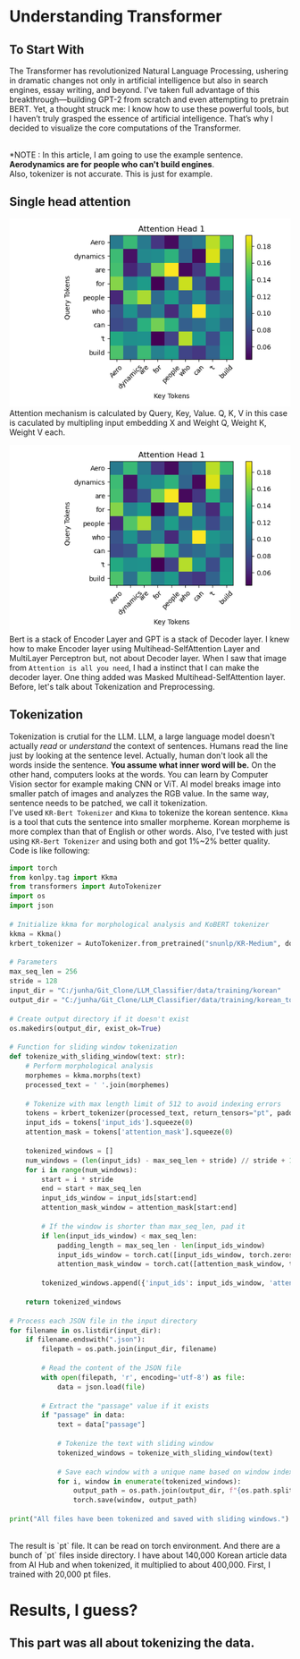 # Understanding Transformer

## To Start With
 The Transformer has revolutionized Natural Language Processing, ushering in dramatic changes not only in artificial intelligence but also in search engines, essay writing, and beyond. I've taken full advantage of this breakthrough—building GPT-2 from scratch and even attempting to pretrain BERT. Yet, a thought struck me: I know how to use these powerful tools, but I haven’t truly grasped the essence of artificial intelligence. That’s why I decided to visualize the core computations of the Transformer. <br><br>

 *NOTE : In this article, I am going to use the example sentence. **Aerodynamics are for people who can't build engines**.<br> Also, tokenizer is not accurate. This is just for example.

## Single head attention
![image](Images/single_attention.png) 
Attention mechanism is calculated by Query, Key, Value. Q, K, V in this case is caculated by multipling input embedding X and Weight Q, Weight K, Weight V each. 



![image](Images/single_attention.png)
<br>
Bert is a stack of Encoder Layer and GPT is a stack of Decoder layer. I knew how to make Encoder layer using Multihead-SelfAttention Layer and MultiLayer Perceptron but, not about Decoder layer. When I saw that image from `Attention is all you need`, I had a instinct that I can make the decoder layer. One thing added was Masked Multihead-SelfAttention layer. Before, let's talk about Tokenization and Preprocessing.<br>

## Tokenization
Tokenization is crutial for the LLM. LLM, a large language model doesn't actually *read* or *understand* the context of sentences. Humans read the line just by looking at the sentence level. Actually, human don't look all the words inside the sentence. **You assume what inner word will be.** On the other hand, computers looks at the words. You can learn by Computer Vision sector for example making CNN or ViT. AI model breaks image into smaller patch of images and analyzes the RGB value. In the same way, sentence needs to be patched, we call it tokenization.<br>
I've used `KR-Bert Tokenizer` and `Kkma` to tokenize the korean sentence. `Kkma` is a tool that cuts the sentence into smaller morpheme. Korean morpheme is more complex than that of English or other words. Also, I've tested with just using `KR-Bert Tokenizer` and using both and got 1%~2% better quality. <br>
Code is like following:
```python
import torch
from konlpy.tag import Kkma
from transformers import AutoTokenizer
import os
import json

# Initialize kkma for morphological analysis and KoBERT tokenizer
kkma = Kkma()
krbert_tokenizer = AutoTokenizer.from_pretrained("snunlp/KR-Medium", do_lower_case=False)

# Parameters
max_seq_len = 256
stride = 128
input_dir = "C:/junha/Git_Clone/LLM_Classifier/data/training/korean"
output_dir = "C:/junha/Git_Clone/LLM_Classifier/data/training/korean_tokenized"

# Create output directory if it doesn't exist
os.makedirs(output_dir, exist_ok=True)

# Function for sliding window tokenization
def tokenize_with_sliding_window(text: str):
    # Perform morphological analysis
    morphemes = kkma.morphs(text)
    processed_text = ' '.join(morphemes)

    # Tokenize with max length limit of 512 to avoid indexing errors
    tokens = krbert_tokenizer(processed_text, return_tensors="pt", padding='longest', truncation=True, max_length=512)
    input_ids = tokens['input_ids'].squeeze(0)
    attention_mask = tokens['attention_mask'].squeeze(0)

    tokenized_windows = []
    num_windows = (len(input_ids) - max_seq_len + stride) // stride + 1
    for i in range(num_windows):
        start = i * stride
        end = start + max_seq_len
        input_ids_window = input_ids[start:end]
        attention_mask_window = attention_mask[start:end]

        # If the window is shorter than max_seq_len, pad it
        if len(input_ids_window) < max_seq_len:
            padding_length = max_seq_len - len(input_ids_window)
            input_ids_window = torch.cat([input_ids_window, torch.zeros(padding_length, dtype=torch.long)])
            attention_mask_window = torch.cat([attention_mask_window, torch.zeros(padding_length, dtype=torch.long)])

        tokenized_windows.append({'input_ids': input_ids_window, 'attention_mask': attention_mask_window})

    return tokenized_windows

# Process each JSON file in the input directory
for filename in os.listdir(input_dir):
    if filename.endswith(".json"):
        filepath = os.path.join(input_dir, filename)

        # Read the content of the JSON file
        with open(filepath, 'r', encoding='utf-8') as file:
            data = json.load(file)

        # Extract the "passage" value if it exists
        if "passage" in data:
            text = data["passage"]

            # Tokenize the text with sliding window
            tokenized_windows = tokenize_with_sliding_window(text)

            # Save each window with a unique name based on window index
            for i, window in enumerate(tokenized_windows):
                output_path = os.path.join(output_dir, f"{os.path.splitext(filename)[0]}_window_{i}.pt")
                torch.save(window, output_path)

print("All files have been tokenized and saved with sliding windows.")
```
<br>
The result is `pt` file. It can be read on torch environment. And there are a bunch of `pt` files inside directory. I have about 140,000 Korean article data from AI Hub and when tokenized, it multiplied to about 400,000. First, I trained with 20,000 pt files.

# Results, I guess?
## This part was all about tokenizing the data.

